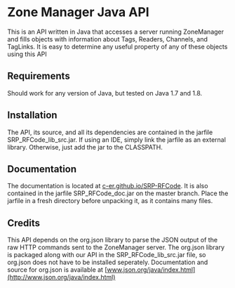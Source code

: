 # Zone Manager Java API
This is an API written in Java that accesses a server running ZoneManager and fills objects with
information about Tags, Readers, Channels, and TagLinks. It is easy to determine any useful property
of any of these objects using this API

## Requirements
Should work for any version of Java, but tested on Java 1.7 and 1.8.

## Installation
The API, its source, and all its dependencies are contained in the jarfile SRP_RFCode_lib_src.jar. If using an IDE,
simply link the jarfile as an external library. Otherwise, just add the jar to the CLASSPATH.

## Documentation
The documentation is located at [c-er.github.io/SRP-RFCode](c-er.github.io/SRP-RFCode). It is also contained in the jarfile SRP_RFCode_doc.jar
on the master branch. Place the jarfile in a fresh directory before unpacking it, as it contains many files.

## Credits
This API depends on the org.json library to parse the JSON output of the raw HTTP commands sent to the ZoneManager
server. The org.json library is packaged along with our API in the SRP_RFCode_lib_src.jar file, so org.json does
not have to be installed seperately. Documentation and source for org.json is available at
[www.json.org/java/index.html](http://www.json.org/java/index.html)
